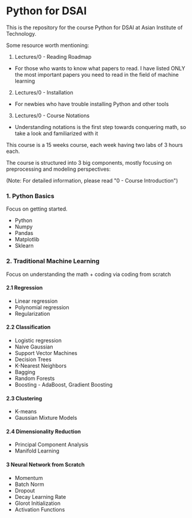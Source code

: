 # Python for DSAI

This is the repository for the course Python for DSAI at Asian Institute of Technology.

Some resource worth mentioning:

1. Lectures/0 - Reading Roadmap
  - For those who wants to know what papers to read.  I have listed ONLY the most important papers you need to read in the field of machine learning
2. Lectures/0 - Installation
  - For newbies who have trouble installing Python and other tools
3. Lectures/0 - Course Notations
  - Understanding notations is the first step towards conquering math, so take a look and familiarized with it

This course is a 15 weeks course, each week having two labs of 3 hours each.

The course is structured into 3 big components, mostly focusing on preprocessing and modeling perspectives:

(Note: For detailed information, please read "0 - Course Introduction")

### 1. Python Basics
Focus on getting started.
  - Python
  - Numpy
  - Pandas
  - Matplotlib
  - Sklearn
  
### 2. Traditional Machine Learning
Focus on understanding the math + coding via coding from scratch

#### 2.1 Regression
  - Linear regression
  - Polynomial regression
  - Regularization
  
#### 2.2 Classification
  - Logistic regression
  - Naive Gaussian
  - Support Vector Machines
  - Decision Trees
  - K-Nearest Neighbors
  - Bagging
  - Random Forests
  - Boosting - AdaBoost, Gradient Boosting
  
#### 2.3 Clustering
  - K-means
  - Gaussian Mixture Models

#### 2.4 Dimensionality Reduction
  - Principal Component Analysis
  - Manifold Learning

#### 3 Neural Network from Scratch
  - Momentum
  - Batch Norm
  - Dropout
  - Decay Learning Rate
  - Glorot Initialization
  - Activation Functions
